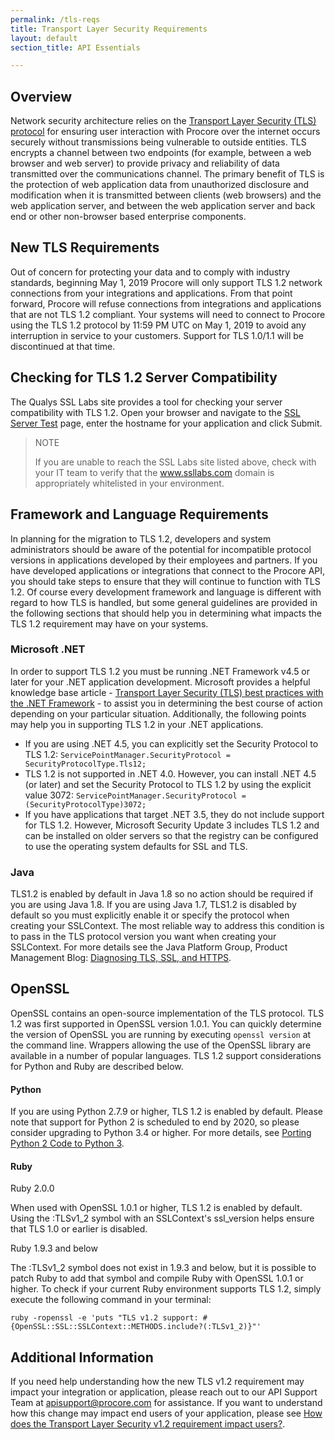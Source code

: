 ```yaml
---
permalink: /tls-reqs
title: Transport Layer Security Requirements
layout: default
section_title: API Essentials

---
```


## Overview

Network security architecture relies on the [Transport Layer Security (TLS) protocol](https://tools.ietf.org/html/rfc5246) for ensuring user interaction with Procore over the internet occurs securely without transmissions being vulnerable to outside entities.
TLS encrypts a channel between two endpoints (for example, between a web browser and web server) to provide privacy and reliability of data transmitted over the communications channel.
The primary benefit of TLS is the protection of web application data from unauthorized disclosure and modification when it is transmitted between clients (web browsers) and the web application server, and between the web application server and back end or other non-browser based enterprise components.

## New TLS Requirements

Out of concern for protecting your data and to comply with industry standards, beginning May 1, 2019 Procore will only support TLS 1.2 network connections from your integrations and applications.
From that point forward, Procore will refuse connections from integrations and applications that are not TLS 1.2 compliant.
Your systems will need to connect to Procore using the TLS 1.2 protocol by 11:59 PM UTC on May 1, 2019 to avoid any interruption in service to your customers.
Support for TLS 1.0/1.1 will be discontinued at that time.

## Checking for TLS 1.2 Server Compatibility

The Qualys SSL Labs site provides a tool for checking your server compatibility with TLS 1.2.
Open your browser and navigate to the [SSL Server Test](https://www.ssllabs.com/ssltest/index.html) page, enter the hostname for your application and click Submit.

> NOTE
>
> If you are unable to reach the SSL Labs site listed above, check with your IT team to verify that the www.ssllabs.com domain is appropriately whitelisted in your environment.

## Framework and Language Requirements

In planning for the migration to TLS 1.2, developers and system administrators should be aware of the potential for incompatible protocol versions in applications developed by their employees and partners.
If you have developed applications or integrations that connect to the Procore API, you should take steps to ensure that they will continue to function with TLS 1.2.
Of course every development framework and language is different with regard to how TLS is handled, but some general guidelines are provided in the following sections that should help you in determining what impacts the TLS 1.2 requirement may have on your systems.

### Microsoft .NET

In order to support TLS 1.2 you must be running .NET Framework v4.5 or later for your .NET application development.
Microsoft provides a helpful knowledge base article - [Transport Layer Security (TLS) best practices with the .NET Framework](https://docs.microsoft.com/en-us/dotnet/framework/network-programming/tls) - to assist you in determining the best course of action depending on your particular situation.
Additionally, the following points may help you in supporting TLS 1.2 in your .NET applications.

- If you are using .NET 4.5, you can explicitly set the Security Protocol to TLS 1.2: `ServicePointManager.SecurityProtocol = SecurityProtocolType.Tls12;`
- TLS 1.2 is not supported in .NET 4.0. However, you can install .NET 4.5 (or later) and set the Security Protocol to TLS 1.2 by using the explicit value 3072: `ServicePointManager.SecurityProtocol = (SecurityProtocolType)3072;`
- If you have applications that target .NET 3.5, they do not include support for TLS 1.2. However, Microsoft Security Update 3 includes TLS 1.2 and can be installed on older servers so that the registry can be configured to use the operating system defaults for SSL and TLS.

### Java

TLS1.2 is enabled by default in Java 1.8 so no action should be required if you are using Java 1.8.
If you are using Java 1.7, TLS1.2 is disabled by default so you must explicitly enable it or specify the protocol when creating your SSLContext.
The most reliable way to address this condition is to pass in the TLS protocol version you want when creating your SSLContext.
For more details see the Java Platform Group, Product Management Blog: [Diagnosing TLS, SSL, and HTTPS](https://blogs.oracle.com/java-platform-group/diagnosing-tls,-ssl,-and-https).

## OpenSSL

OpenSSL contains an open-source implementation of the TLS protocol.
TLS 1.2 was first supported in OpenSSL version 1.0.1.
You can quickly determine the version of OpenSSL you are running by executing `openssl version` at the command line.
Wrappers allowing the use of the OpenSSL library are available in a number of popular languages.
TLS 1.2 support considerations for Python and Ruby are described below.

#### Python

If you are using Python 2.7.9 or higher, TLS 1.2 is enabled by default.
Please note that support for Python 2 is scheduled to end by 2020, so please consider upgrading to Python 3.4 or higher.
For more details, see [Porting Python 2 Code to Python 3](https://docs.python.org/3/howto/pyporting.html).

#### Ruby

Ruby 2.0.0

When used with OpenSSL 1.0.1 or higher, TLS 1.2 is enabled by default.
Using the :TLSv1_2 symbol with an SSLContext's ssl_version helps ensure that TLS 1.0 or earlier is disabled.

Ruby 1.9.3 and below

The :TLSv1_2 symbol does not exist in 1.9.3 and below, but it is possible to patch Ruby to add that symbol and compile Ruby with OpenSSL 1.0.1 or higher.
To check if your current Ruby environment supports TLS 1.2, simply execute the following command in your terminal:

```
ruby -ropenssl -e 'puts "TLS v1.2 support: #{OpenSSL::SSL::SSLContext::METHODS.include?(:TLSv1_2)}"'
```

## Additional Information

If you need help understanding how the new TLS v1.2 requirement may impact your integration or application, please reach out to our API Support Team at <apisupport@procore.com> for assistance.
If you want to understand how this change may impact end users of your application, please see [How does the Transport Layer Security v1.2 requirement impact users?](https://support.procore.com/faq/how-does-tls-1-2-impact-users).
